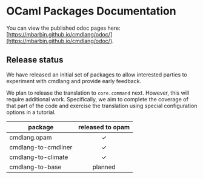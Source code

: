 # OCaml Packages Documentation

You can view the published odoc pages here: [https://mbarbin.github.io/cmdlang/odoc/](https://mbarbin.github.io/cmdlang/odoc/).

## Release status

We have released an initial set of packages to allow interested parties to experiment with cmdlang and provide early feedback.

We plan to release the translation to `core.command` next. However, this will require additional work. Specifically, we aim to complete the coverage of that part of the code and exercise the translation using special configuration options in a tutorial.

| package              | released to opam |
|----------------------|:----------------:|
| cmdlang.opam         |   ✓              |
| cmdlang-to-cmdliner  |   ✓              |
| cmdlang-to-climate   |   ✓              |
| cmdlang-to-base      |   planned        |
